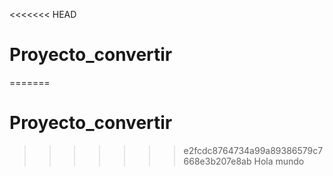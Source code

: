 <<<<<<< HEAD
# Proyecto_convertir
=======
# Proyecto_convertir
>>>>>>> e2fcdc8764734a99a89386579c7668e3b207e8ab
Hola mundo